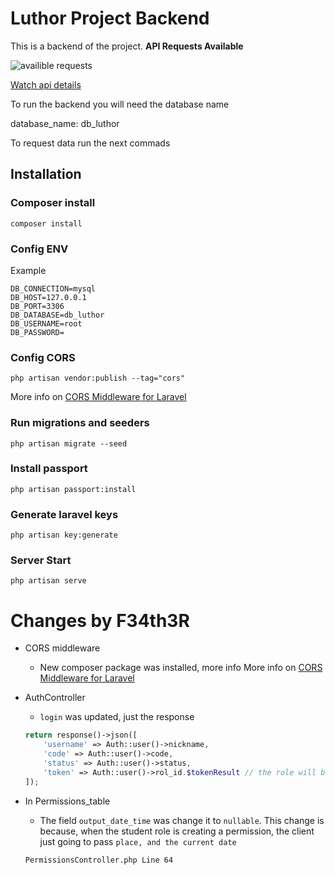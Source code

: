 #  Luthor Project Backend

This is a backend of the project.
**API Requests Available**

![availible requests](https://i.ibb.co/3cwC89c/request-v1.jpg)

[Watch api details](https://documenter.getpostman.com/view/8214440/SWEB3w8w)


To run the backend you will need the database name

database_name: db_luthor

To request data run the next commads

## Installation

### Composer install
```
composer install
```

### Config ENV
Example
```
DB_CONNECTION=mysql
DB_HOST=127.0.0.1
DB_PORT=3306
DB_DATABASE=db_luthor
DB_USERNAME=root
DB_PASSWORD=
```

### Config CORS
```
php artisan vendor:publish --tag="cors"
```
More info on [CORS Middleware for Laravel](https://github.com/fruitcake/laravel-cors#configuration)

### Run migrations and seeders
```
php artisan migrate --seed
```

### Install passport
```
php artisan passport:install
```

### Generate laravel keys
```
php artisan key:generate 
```

###  Server Start
```
php artisan serve
```

# Changes by F34th3R
* CORS middleware
    - New composer package was installed, more info More info on [CORS Middleware for Laravel](https://github.com/fruitcake/laravel-cors#configuration)
     
* AuthController
    - `login` was updated, just the response
    ```php
    return response()->json([
        'username' => Auth::user()->nickname,
        'code' => Auth::user()->code,
        'status' => Auth::user()->status,
        'token' => Auth::user()->rol_id.$tokenResult // the role will be embedded into the token for security
    ]);
    ```

* In Permissions_table
    - The field `output_date_time` was change it to `nullable`. This change is because, when the student role is creating a permission, the client just going to pass `place, and the current date`
    ```
    PermissionsController.php Line 64
    ```
